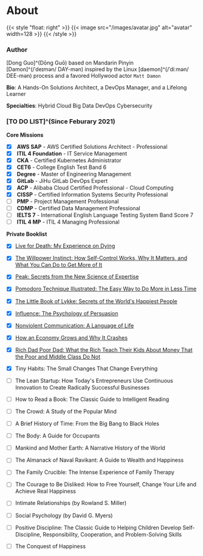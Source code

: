 # About


{{< style "float: right" >}}
{{< image src="/images/avatar.jpg" alt="avatar" width=128 >}}
{{< /style >}}

### Author

<i class="fa-solid fa-tags fa-fw"></i> [Dong Guo]^(Dōng Guō) based on Mandarin Pinyin  
<i class="fa-solid fa-tags fa-fw" style="opacity: 0"></i> [Damon]^(/ˈdeɪmən/ DAY-mən) inspired by the Linux [daemon]^(/ˈdiːmən/ DEE-mən) process and a favored Hollywood actor `Matt Damon`

<i class="fa-solid fa-seedling fa-fw"></i> **Bio**: A Hands-On Solutions Architect, a DevOps Manager, and a Lifelong Learner

<i class="fa-solid fa-user-tie fa-fw"></i> **Specialties**: <i class="fa-solid fa-cloud-upload-alt fa-fw fa-bounce"></i> Hybrid Cloud <i class="fa-solid fa-layer-group fa-fw fa-beat"></i> Big Data <i class="fa-solid fa-code-branch fa-fw fa-flip"></i> DevOps <i class="fa-solid fa-bell fa-fw fa-shake"></i> Cybersecurity

### [TO DO LIST]^(Since Feburary 2021)

<i class="fa-solid fa-tasks fa-fw"></i> **Core Missions**

- [x] <i class="fa-brands fa-aws fa-fw"></i> **AWS SAP** - AWS Certified Solutions Architect - Professional
- [x] <i class="fa-solid fa-cogs fa-fw"></i> **ITIL 4 Foundation** - IT Service Management
- [x] <i class="fa-solid fa-dharmachakra fa-fw"></i> **CKA** - Certified Kubernetes Administrator
- [x] <i class="fa-solid fa-language fa-fw"></i> **CET6** - College English Test Band 6
- [x] <i class="fa-solid fa-graduation-cap fa-fw"></i> **Degree** - Master of Engineering Management
- [x] <i class="fa-brands fa-gitlab fa-fw"></i> **GitLab** - JiHu GitLab DevOps Expert
- [x] <i class="fa-solid fa-cloud fa-fw"></i> **ACP** - Alibaba Cloud Certified Professional - Cloud Computing
- [x] <i class="fa-solid fa-user-shield fa-fw"></i> **CISSP** - Certified Information Systems Security Professional
- [ ] <i class="fa-solid fa-users-cog fa-fw"></i> **PMP** - Project Management Professional
- [ ] <i class="fa-solid fa-user-tag fa-fw"></i> **CDMP** - Certified Data Management Professional
- [ ] <i class="fa-solid fa-language fa-fw"></i> **IELTS 7** - International English Language Testing System Band Score 7
- [ ] <i class="fa-solid fa-cogs fa-fw"></i> **ITIL 4 MP** - ITIL 4 Managing Professional

<i class="fa-solid fa-book-open fa-fw"></i> **Private Booklist**

- [x] [Live for Death: My Experience on Dying](/en/2021/10/notes-from-live-for-death-my-experience-on-dying/)
- [x] [The Willpower Instinct: How Self-Control Works, Why It Matters, and What You Can Do to Get More of It](/en/2021/11/notes-from-the-willpower-instinct/)
- [x] [Peak: Secrets from the New Science of Expertise](/en/2021/12/notes-from-peak-secrets-from-the-new-science-of-expertise/)
- [x] [Pomodoro Technique Illustrated: The Easy Way to Do More in Less Time](/en/2022/01/notes-from-pomodoro-technique-illustrated/)
- [x] [The Little Book of Lykke: Secrets of the World's Happiest People](/en/2022/01/notes-from-secrets-of-the-worlds-happiest-people/)
- [x] [Influence: The Psychology of Persuasion](/en/2022/03/notes-from-influence-the-psychology-of-persuasion/)
- [x] [Nonviolent Communication: A Language of Life](/en/2022/03/notes-from-nonviolent-communication-a-language-of-life/)
- [x] [How an Economy Grows and Why It Crashes](/en/2022/04/notes-from-how-an-economy-grows-and-why-it-crashes/)
- [x] [Rich Dad Poor Dad: What the Rich Teach Their Kids About Money That the Poor and Middle Class Do Not](/en/2022/05/notes-from-rich-dad-poor-dad/)
- [x] Tiny Habits: The Small Changes That Change Everything
- [ ] The Lean Startup: How Today's Entrepreneurs Use Continuous Innovation to Create Radically Successful Businesses
- [ ] How to Read a Book: The Classic Guide to Intelligent Reading
- [ ] The Crowd: A Study of the Popular Mind
- [ ] A Brief History of Time: From the Big Bang to Black Holes
- [ ] The Body: A Guide for Occupants
- [ ] Mankind and Mother Earth: A Narrative History of the World
- [ ] The Almanack of Naval Ravikant: A Guide to Wealth and Happiness
- [ ] The Family Crucible: The Intense Experience of Family Therapy
- [ ] The Courage to Be Disliked: How to Free Yourself, Change Your Life and Achieve Real Happiness
- [ ] Intimate Relationships (by Rowland S. Miller)
- [ ] Social Psychology (by David G. Myers)
- [ ] Positive Discipline: The Classic Guide to Helping Children Develop Self-Discipline, Responsibility, Cooperation, and Problem-Solving Skills
- [ ] The Conquest of Happiness

